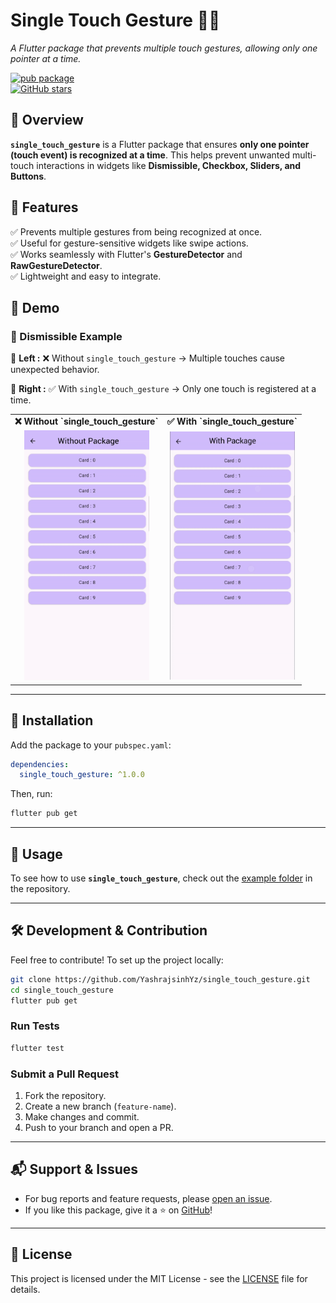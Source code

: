 # **Single Touch Gesture** 📱✨
*A Flutter package that prevents multiple touch gestures, allowing only one pointer at a time.*

[![pub package](https://img.shields.io/pub/v/single_touch_gesture.svg)](https://pub.dev/packages/single_touch_gesture)  
[![GitHub stars](https://img.shields.io/github/stars/YashrajsinhYz/single_touch_gesture?style=social)](https://github.com/YashrajsinhYz/single_touch_gesture)

## 📌 **Overview**
**`single_touch_gesture`** is a Flutter package that ensures **only one pointer (touch event) is recognized at a time**. This helps prevent unwanted multi-touch interactions in widgets like **Dismissible, Checkbox, Sliders, and Buttons**.

## 🎯 **Features**
✅ Prevents multiple gestures from being recognized at once.  
✅ Useful for gesture-sensitive widgets like swipe actions.  
✅ Works seamlessly with Flutter's **GestureDetector** and **RawGestureDetector**.  
✅ Lightweight and easy to integrate.

## 🎥 Demo

### 📌 Dismissible Example
🔹 **Left :** ❌ Without `single_touch_gesture` → Multiple touches cause unexpected behavior.  

🔹 **Right :** ✅ With `single_touch_gesture` → Only one touch is registered at a time.

<p align="center">
  <table>
    <tr>
      <td align="center"><b>❌ Without `single_touch_gesture`</b></td>
      <td align="center"><b>✅ With `single_touch_gesture`</b></td>
    </tr>
    <tr>
      <td align="center">
        <img src="https://raw.githubusercontent.com/YashrajsinhYz/single_touch_gesture/main/assets/examples/without_single_touch_gesture_package.gif" width="200">
      </td>
      <td align="center">
        <img src="https://raw.githubusercontent.com/YashrajsinhYz/single_touch_gesture/main/assets/examples/with_single_touch_gesture_package.gif" width="200">
      </td>
    </tr>
  </table>
</p>

---

## 🚀 **Installation**
Add the package to your `pubspec.yaml`:

```yaml
dependencies:
  single_touch_gesture: ^1.0.0
```
Then, run:

```sh
flutter pub get
```

---

## 📖 **Usage**

To see how to use **`single_touch_gesture`**, check out the [example folder](https://github.com/YashrajsinhYz/single_touch_gesture/tree/main/example) in the repository.

---

## 🛠 **Development & Contribution**
Feel free to contribute! To set up the project locally:

```sh
git clone https://github.com/YashrajsinhYz/single_touch_gesture.git
cd single_touch_gesture
flutter pub get
```

### **Run Tests**
```sh
flutter test
```

### **Submit a Pull Request**
1. Fork the repository.
2. Create a new branch (`feature-name`).
3. Make changes and commit.
4. Push to your branch and open a PR.

---

## 📬 **Support & Issues**
- For bug reports and feature requests, please [open an issue](https://github.com/YashrajsinhYz/single_touch_gesture/issues).
- If you like this package, give it a ⭐ on [GitHub](https://github.com/YashrajsinhYz/single_touch_gesture)!

---

## 📜 **License**
This project is licensed under the MIT License - see the [LICENSE](LICENSE) file for details.
